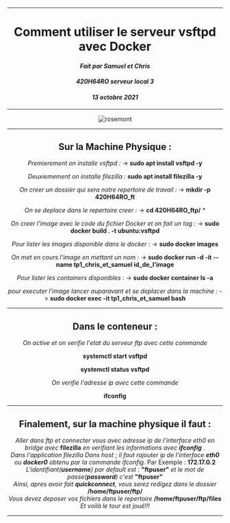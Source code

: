***
<div align="center">
<h1> Comment utiliser le serveur vsftpd avec Docker </h1>

#### *Fait par Samuel et Chris*
#### *420H64RO serveur local 3*
#### *13 octobre 2021*
---
![rosemont](https://upload.wikimedia.org/wikipedia/fr/thumb/e/e2/Logo_college_rosemont_nouveau.png/179px-Logo_college_rosemont_nouveau.png)
 ***
 
 ## Sur la Machine Physique :
*Premierement on installe vsftpd :*  ->    __sudo apt install vsftpd -y__

*Deuxiemement on installe filezilla :* __sudo apt install filezilla -y__  

*On creer un dossier qui sera notre repertoire de travail :*  ->   __mkdir -p 420H64RO_ft__

*On se deplace dans le repertoire creer :*  ->  **cd 420H64RO_ftp/**  *

*On creer l'image avec le code du fichier Docker et on fait un tag :*  ->  **sudo docker build . -t ubuntu:vsftpd** 

*Pour lister les images disponible dans le docker :*  ->  **sudo docker images** 
 
*On met en cours l'image en mettant un nom :*  ->  **sudo docker run -d -it --name tp1_chris_et_samuel id_de_l’image** 

*Pour lister les containers disponibles :*  ->  **sudo docker container ls -a** 
 
*pour executer l'image lancer auparavant et se deplacer dans la machine :*  -> **sudo docker exec -it tp1_chris_et_samuel bash**  

---
## Dans le conteneur :
*On active et on verifie l'etat du serveur ftp avec cette commande*

**systemctl start vsftpd**  
 
**systemctl status vsftpd** 
 
*On verifie l'adresse ip avec cette commande*
 
**ifconfig**  

---
## Finalement, sur la machine physique il faut :
*Aller dans ftp et connecter vous avec adresse ip de l'interface eth0 en bridge avec* **filezilla** *en verifiant les informations avec **ifconfig** .*  
*Dans l'application filezilla*
*Dans host ; il faut rajouter ip de l'interface **eth0** ou **docker0** obtenu par la commande ifconfig.* Par Exemple : **172.17.0.2**  
*L'identifiant(**username**) par default est :* **"ftpuser"** *et le mot de passe(**password**) c'est* **"ftpuser"**  
*Ainsi, apres avoir fait **quickconnect**, vous serez redigez dans le dossier* **/home/ftpuser/ftp/**  
*Vous devez deposer vos fichiers dans le repertoire* **/home/ftpuser/ftp/files**  
*Et voilà le tour est joué!!!*
 
 ---
</div>
